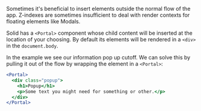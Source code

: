 Sometimes it's beneficial to insert elements outside the normal flow of the app. Z-indexes are sometimes insufficient to deal with render contexts for floating elements like Modals.

Solid has a `<Portal>` component whose child content will be inserted at the location of your choosing. By default its elements will be rendered in a `<div>` in the `document.body`.

In the example we see our information pop up cutoff. We can solve this by pulling it out of the flow by wrapping the element in a `<Portal>`:

```jsx
<Portal>
  <div class="popup">
    <h1>Popup</h1>
    <p>Some text you might need for something or other.</p>
  </div>
</Portal>
```
